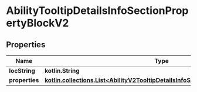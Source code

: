 
# AbilityTooltipDetailsInfoSectionPropertyBlockV2

## Properties
Name | Type | Description | Notes
------------ | ------------- | ------------- | -------------
**locString** | **kotlin.String** |  |  [optional]
**properties** | [**kotlin.collections.List&lt;AbilityV2TooltipDetailsInfoSectionPropertyBlockProperty&gt;**](AbilityV2TooltipDetailsInfoSectionPropertyBlockProperty.md) |  |  [optional]



